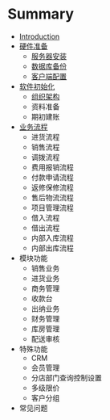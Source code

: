 # Summary

* [Introduction](README.md)
* [硬件准备](ying-jian-zhun-bei.md)
  * [服务器安装](ying-jian-zhun-bei/fu-wu-qi-an-zhuang.md)
  * [数据库备份](ying-jian-zhun-bei/shu-ju-ku-bei-fen.md)
  * [客户端配置](ying-jian-zhun-bei/ke-hu-duan-pei-zhi.md)
* [软件初始化](ruan-jian-chu-shi-hua.md)
  * [组织架构](ruan-jian-chu-shi-hua/zu-zhi-jia-gou.md)
  * 资料准备
  * 期初建账
* [业务流程](ye-wu-liu-cheng.md)
  * 进货流程
  * 销售流程
  * 调拨流程
  * 费用报销流程
  * 付款申请流程
  * 返修保修流程
  * 售后物流流程
  * 项目管理流程
  * 借入流程
  * 借出流程
  * 内部入库流程
  * 内部出库流程
* 模块功能
  * 销售业务
  * 进货业务
  * 商务管理
  * 收款台
  * 出纳业务
  * 财务管理
  * 库房管理
  * 配送审核
* 特殊功能
  * CRM
  * 会员管理
  * 分店部门查询控制设置
  * 多级限价
  * 客户分组
* 常见问题

